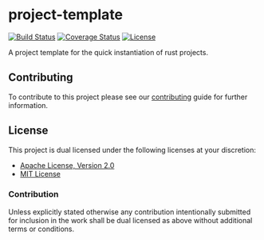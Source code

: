 # project-template

[![Build Status][build-badge]][build-badge-url]
[![Coverage Status][coverage-badge]][coverage-badge-url]
[![License][license-badge]][license-badge-url]

A project template for the quick instantiation of rust projects.

## Contributing

To contribute to this project please see our [contributing][contribute-url]
guide for further information.

## License

This project is dual licensed under the following licenses at your discretion:

- [Apache License, Version 2.0](LICENSE-APACHE)
- [MIT License](LICENSE-MIT)

### Contribution

Unless explicitly stated otherwise any contribution intentionally submitted for
inclusion in the work shall be dual licensed as above without additional terms
or conditions.

[build-badge]: https://img.shields.io/github/workflow/status/brace-rs/project-template/CI/master
[build-badge-url]: https://github.com/brace-rs/project-template/actions?query=workflow%3ACI
[coverage-badge]: https://img.shields.io/codecov/c/github/brace-rs/project-template/master
[coverage-badge-url]: https://codecov.io/gh/brace-rs/project-template
[license-badge]: https://img.shields.io/badge/license-MIT%20OR%20Apache%202.0-blue.svg
[license-badge-url]: https://github.com/brace-rs/project-template#license
[contribute-url]: https://github.com/brace-rs/project-template/blob/master/CONTRIBUTING.md
